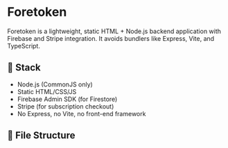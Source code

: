 # Foretoken

Foretoken is a lightweight, static HTML + Node.js backend application with Firebase and Stripe integration. It avoids bundlers like Express, Vite, and TypeScript.

## 🔧 Stack

- Node.js (CommonJS only)
- Static HTML/CSS/JS
- Firebase Admin SDK (for Firestore)
- Stripe (for subscription checkout)
- No Express, no Vite, no front-end framework

## 📁 File Structure


